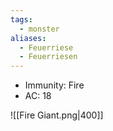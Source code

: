```yaml
---
tags:
  - monster
aliases:
  - Feuerriese
  - Feuerriesen
---
```

- Immunity: Fire
- AC: 18

![[Fire Giant.png|400]]